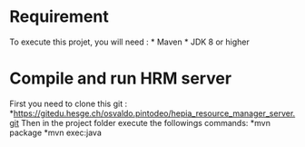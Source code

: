 # Requirement
To execute this projet, you will need :
	* Maven 
	* JDK 8 or higher
# Compile and run HRM server

First you need to clone this git :
 *https://gitedu.hesge.ch/osvaldo.pintodeo/hepia_resource_manager_server.git
Then in the project folder execute the followings commands:
 *mvn package
 *mvn exec:java
